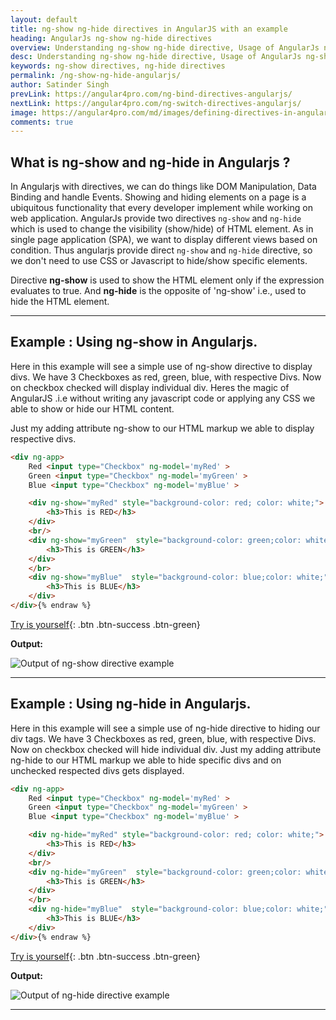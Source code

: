 ```yaml
---
layout: default
title: ng-show ng-hide directives in AngularJS with an example
heading: AngularJs ng-show ng-hide directives 
overview: Understanding ng-show ng-hide directive, Usage of AngularJs ng-show ng-hide directives with an example, Conditionally show / hide HTML element in AngularJs.
desc: Understanding ng-show ng-hide directive, Usage of AngularJs ng-show ng-hide directives with an example, Conditionally show / hide HTML element in AngularJs.
keywords: ng-show directives, ng-hide directives
permalink: /ng-show-ng-hide-angularjs/
author: Satinder Singh
prevLink: https://angular4pro.com/ng-bind-directives-angularjs/
nextLink: https://angular4pro.com/ng-switch-directives-angularjs/
image: https://angular4pro.com/md/images/defining-directives-in-angularjs.png
comments: true
---
```


## <i class="fa fa-angle-double-right color"></i> What is ng-show and ng-hide in Angularjs ?
In Angularjs with directives, we can do things like DOM Manipulation, Data Binding and handle Events. Showing and hiding elements on a page is a ubiquitous functionality that every developer implement while working on web application. AngularJs provide two directives `ng-show` and `ng-hide` which is used to change the visibility (show/hide) of HTML element. As in single page application (SPA), we want to display different views based on condition. Thus angularjs provide direct `ng-show` and `ng-hide` directive, so we don't need to use CSS or Javascript to hide/show specific elements. 

Directive **ng-show** is used to show the HTML element only if the expression evaluates to true. And **ng-hide** is the opposite of 'ng-show' i.e., used to hide the HTML element.

---

## <i class="fa fa-angle-double-right color"></i> Example : Using ng-show in Angularjs.

Here in this example will see a simple use of ng-show directive to display divs. We have 3 Checkboxes as red, green, blue, with respective Divs. Now on checkbox checked will display individual div. Heres the magic of AngularJS .i.e without writing any javascript code or applying any CSS we able to show or hide our HTML content. 

Just my adding attribute ng-show to our HTML markup we able to display respective divs.

```html {% raw %}
<div ng-app>
    Red <input type="Checkbox" ng-model='myRed' > 
    Green <input type="Checkbox" ng-model='myGreen' > 
    Blue <input type="Checkbox" ng-model='myBlue' > 

    <div ng-show="myRed" style="background-color: red; color: white;">
        <h3>This is RED</h3>
    </div>
    <br/>
    <div ng-show="myGreen"  style="background-color: green;color: white;">
        <h3>This is GREEN</h3>
    </div>
    </br>
    <div ng-show="myBlue"  style="background-color: blue;color: white;">
        <h3>This is BLUE</h3>
    </div>
</div>{% endraw %}
```

[Try is yourself](https://angular4pro.com/demos/editor.html?f=demo&i=121){: .btn .btn-success .btn-green}

**Output:** 

![Output of ng-show directive example](https://angular4pro.com/md/images/ng-show-directive-example.gif "Simple example of using ng-show directive in angularjs" )

---

## <i class="fa fa-angle-double-right color"></i> Example : Using ng-hide in Angularjs.

Here in this example will see a simple use of ng-hide directive to hiding our div tags. We have 3 Checkboxes as red, green, blue, with respective Divs. Now on checkbox checked will hide individual div. Just my adding attribute ng-hide to our HTML markup we able to hide specific divs and on unchecked respected divs gets displayed.

```html {% raw %}
<div ng-app>
    Red <input type="Checkbox" ng-model='myRed' > 
    Green <input type="Checkbox" ng-model='myGreen' > 
    Blue <input type="Checkbox" ng-model='myBlue' > 

    <div ng-hide="myRed" style="background-color: red; color: white;">
        <h3>This is RED</h3>
    </div>
    <br/>
    <div ng-hide="myGreen"  style="background-color: green;color: white;">
        <h3>This is GREEN</h3>
    </div>
    </br>
    <div ng-hide="myBlue"  style="background-color: blue;color: white;">
        <h3>This is BLUE</h3>
    </div>
</div>{% endraw %}
```

[Try is yourself](https://angular4pro.com/demos/editor.html?f=demo&i=122){: .btn .btn-success .btn-green}

**Output:** 

![Output of ng-hide directive example](https://angular4pro.com/md/images/ng-hide-directive-example.gif "Simple example of using ng-hide directive in angularjs" )

---
